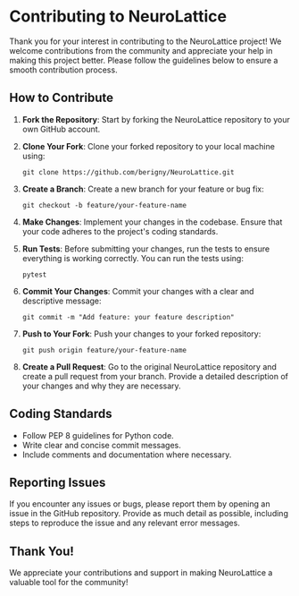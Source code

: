 # Contributing to NeuroLattice

Thank you for your interest in contributing to the NeuroLattice project! We welcome contributions from the community and appreciate your help in making this project better. Please follow the guidelines below to ensure a smooth contribution process.

## How to Contribute

1. **Fork the Repository**: Start by forking the NeuroLattice repository to your own GitHub account.

2. **Clone Your Fork**: Clone your forked repository to your local machine using:
   ```
   git clone https://github.com/berigny/NeuroLattice.git
   ```

3. **Create a Branch**: Create a new branch for your feature or bug fix:
   ```
   git checkout -b feature/your-feature-name
   ```

4. **Make Changes**: Implement your changes in the codebase. Ensure that your code adheres to the project's coding standards.

5. **Run Tests**: Before submitting your changes, run the tests to ensure everything is working correctly. You can run the tests using:
   ```
   pytest
   ```

6. **Commit Your Changes**: Commit your changes with a clear and descriptive message:
   ```
   git commit -m "Add feature: your feature description"
   ```

7. **Push to Your Fork**: Push your changes to your forked repository:
   ```
   git push origin feature/your-feature-name
   ```

8. **Create a Pull Request**: Go to the original NeuroLattice repository and create a pull request from your branch. Provide a detailed description of your changes and why they are necessary.

## Coding Standards

- Follow PEP 8 guidelines for Python code.
- Write clear and concise commit messages.
- Include comments and documentation where necessary.

## Reporting Issues

If you encounter any issues or bugs, please report them by opening an issue in the GitHub repository. Provide as much detail as possible, including steps to reproduce the issue and any relevant error messages.

## Thank You!

We appreciate your contributions and support in making NeuroLattice a valuable tool for the community!